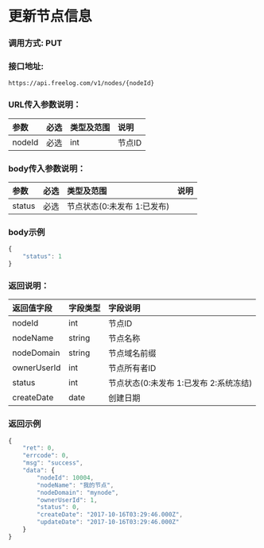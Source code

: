 # 更新节点信息

### 调用方式: PUT

### 接口地址:

```
https://api.freelog.com/v1/nodes/{nodeId}
```

### URL传入参数说明：

| 参数 | 必选 | 类型及范围 | 说明 |
| :--- | :--- | :--- | :--- |
|nodeId|必选|int|节点ID|


### body传入参数说明：

| 参数 | 必选 | 类型及范围 | 说明 |
| :--- | :--- | :--- | :--- |
|status|必选|节点状态(0:未发布 1:已发布) |

### body示例

```js
{
    "status": 1
}
```

### 返回说明：

| 返回值字段 | 字段类型 | 字段说明 |
| :--- | :--- | :--- |
| nodeId | int | 节点ID |
| nodeName | string | 节点名称 |
| nodeDomain | string | 节点域名前缀 |
| ownerUserId | int | 节点所有者ID |
| status | int | 节点状态(0:未发布 1:已发布 2:系统冻结) |
| createDate | date | 创建日期 |


### 返回示例

```js
{
    "ret": 0,
    "errcode": 0,
    "msg": "success",
    "data": {
        "nodeId": 10004,
        "nodeName": "我的节点",
        "nodeDomain": "mynode",
        "ownerUserId": 1,
        "status": 0,
        "createDate": "2017-10-16T03:29:46.000Z",
        "updateDate": "2017-10-16T03:29:46.000Z"
    }
}
```
